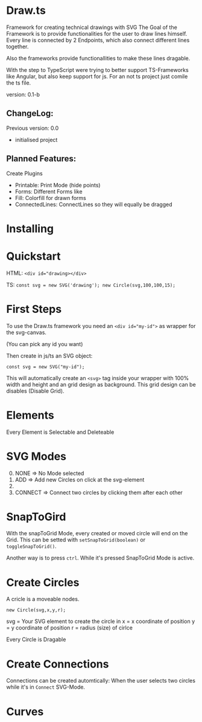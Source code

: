 # Draw.ts
Framework for creating technical drawings with SVG 
The Goal of the Framework is to provide functionalities for the user to draw lines himself.
Every line is connected by 2 Endpoints, which also connect different lines together.

Also the frameworks provide functionallities to make these lines dragable.

With the step to TypeScript were trying to better support TS-Frameworks like Angular, but also keep support for js.
For an not ts project just comile the ts file.

version: 0.1-b

## ChangeLog:
Previous version: 0.0
* initialised project

## Planned Features:
Create Plugins
* Printable: Print Mode (hide points)
* Forms: Different Forms like
* Fill: Colorfill for drawn forms
* ConnectedLines: ConnectLines so they will equally be dragged


# Installing


# Quickstart
HTML:
`<div id="drawing></div>`


TS:
`const svg = new SVG('drawing');
new Circle(svg,100,100,15);`


# First Steps

To use the Draw.ts framework you need an `<div id="my-id">` as wrapper for the svg-canvas. 

(You can pick any id you want)

Then create in js/ts an SVG object:

`const svg = new SVG("my-id");`

This will automatically create an `<svg>` tag inside your wrapper with 100% width and height and an grid design as background. This grid design can be disables (Disable Grid).

# Elements

Every Element is Selectable and Deleteable

# SVG Modes
0. NONE => No Mode selected
1. ADD => Add new Circles on click at the svg-element
2. 
3. CONNECT => Connect two circles by clicking them after each other

# SnapToGird
With the snapToGrid Mode, every created or moved circle will end on the Grid.
This can be setted with `setSnapToGrid(boolean)` or `toggleSnapToGrid()`.

Another way is to press `ctrl`. While it's pressed SnapToGrid Mode is active.

# Create Circles
 A cricle is a moveable nodes.

`new Circle(svg,x,y,r);`

svg = Your SVG element to create the circle in
x = x coordinate of position
y = y coordinate of position
r = radius (size) of cirlce

Every Circle is Dragable

# Create Connections

Connections can be created automtically:
When the user selects two circles while it's in `Connect` SVG-Mode.

# Curves


